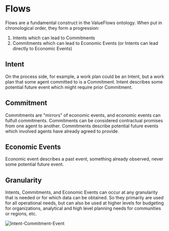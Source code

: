 # Flows

Flows are a fundamental construct in the ValueFlows ontology. When put in chronological order, they form a progression:

1. Intents which can lead to Commitments
2. Commitments which can lead to Economic Events (or Intents can lead directly to Economic Events)

## Intent

On the process side, for example, a work plan could be an Intent, but a work plan that some agent committed to is a Commitment.
Intent describes some potential future event which might require prior Commitment.

## Commitment

Commitments are "mirrors" of economic events, and economic events can fulfull commitments. Commitments can be considered contractual promises from one agent to another.
Commitments describe potential future events which involved agents have already agreed to provide.

## Economic Events

Economic event describes a past event, something already observed, never some potential future event.

## Granularity

Intents, Commitments, and Economic Events can occur at any granularity that is needed or for which data can be obtained.  So they primarily are used for all operational needs, but can also be used at higher levels for budgeting for organizations, analytical and high level planning needs for communities or regions, etc.

![Intent-Commitment-Event](https://rawgit.com/valueflows/valueflows/master/release-doc-in-process/i-c-e.png)
